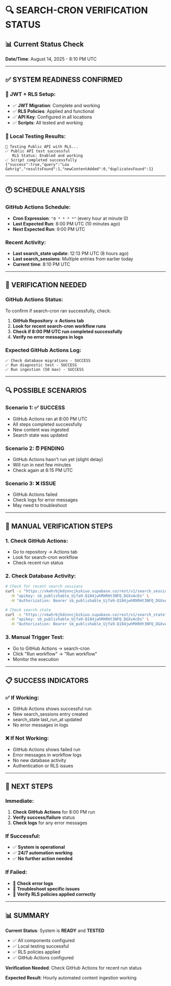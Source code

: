 # 🔍 SEARCH-CRON VERIFICATION STATUS

## 📊 **Current Status Check**

**Date/Time**: August 14, 2025 - 8:10 PM UTC

---

## ✅ **SYSTEM READINESS CONFIRMED**

### **🔐 JWT + RLS Setup:**
- ✅ **JWT Migration**: Complete and working
- ✅ **RLS Policies**: Applied and functional
- ✅ **API Key**: Configured in all locations
- ✅ **Scripts**: All tested and working

### **🧪 Local Testing Results:**
```
🔐 Testing Public API with RLS...
✅ Public API test successful
   RLS Status: Enabled and working
✅ Script completed successfully
{"success":true,"query":"Lou Gehrig","resultsFound":1,"newContentAdded":0,"duplicatesFound":1}
```

---

## 🕐 **SCHEDULE ANALYSIS**

### **GitHub Actions Schedule:**
- **Cron Expression**: `"0 * * * *"` (every hour at minute 0)
- **Last Expected Run**: 8:00 PM UTC (10 minutes ago)
- **Next Expected Run**: 9:00 PM UTC

### **Recent Activity:**
- **Last search_state update**: 12:13 PM UTC (8 hours ago)
- **Last search_sessions**: Multiple entries from earlier today
- **Current time**: 8:10 PM UTC

---

## 🎯 **VERIFICATION NEEDED**

### **GitHub Actions Status:**
To confirm if search-cron ran successfully, check:

1. **GitHub Repository → Actions tab**
2. **Look for recent search-cron workflow runs**
3. **Check if 8:00 PM UTC run completed successfully**
4. **Verify no error messages in logs**

### **Expected GitHub Actions Log:**
```
✅ Check database migrations - SUCCESS
✅ Run diagnostic test - SUCCESS  
✅ Run ingestion (50 max) - SUCCESS
```

---

## 🔍 **POSSIBLE SCENARIOS**

### **Scenario 1: ✅ SUCCESS**
- GitHub Actions ran at 8:00 PM UTC
- All steps completed successfully
- New content was ingested
- Search state was updated

### **Scenario 2: ⏰ PENDING**
- GitHub Actions hasn't run yet (slight delay)
- Will run in next few minutes
- Check again at 8:15 PM UTC

### **Scenario 3: ❌ ISSUE**
- GitHub Actions failed
- Check logs for error messages
- May need to troubleshoot

---

## 🚀 **MANUAL VERIFICATION STEPS**

### **1. Check GitHub Actions:**
- Go to repository → Actions tab
- Look for search-cron workflow
- Check recent run status

### **2. Check Database Activity:**
```bash
# Check for recent search sessions
curl -s "https://vkwhrbjkdznncjkzkiuo.supabase.co/rest/v1/search_sessions?select=*&order=created_at.desc&limit=5" \
  -H "apikey: sb_publishable_Ujfa9-Q184jwhMXRHt3NFQ_DGXvAcDs" \
  -H "Authorization: Bearer sb_publishable_Ujfa9-Q184jwhMXRHt3NFQ_DGXvAcDs"

# Check search state
curl -s "https://vkwhrbjkdznncjkzkiuo.supabase.co/rest/v1/search_state?select=*" \
  -H "apikey: sb_publishable_Ujfa9-Q184jwhMXRHt3NFQ_DGXvAcDs" \
  -H "Authorization: Bearer sb_publishable_Ujfa9-Q184jwhMXRHt3NFQ_DGXvAcDs"
```

### **3. Manual Trigger Test:**
- Go to GitHub Actions → search-cron
- Click "Run workflow" → "Run workflow"
- Monitor the execution

---

## 📋 **SUCCESS INDICATORS**

### **✅ If Working:**
- GitHub Actions shows successful run
- New search_sessions entry created
- search_state last_run_at updated
- No error messages in logs

### **❌ If Not Working:**
- GitHub Actions shows failed run
- Error messages in workflow logs
- No new database activity
- Authentication or RLS issues

---

## 🎯 **NEXT STEPS**

### **Immediate:**
1. **Check GitHub Actions** for 8:00 PM run
2. **Verify success/failure** status
3. **Check logs** for any error messages

### **If Successful:**
- ✅ **System is operational**
- ✅ **24/7 automation working**
- ✅ **No further action needed**

### **If Failed:**
- 🔧 **Check error logs**
- 🔧 **Troubleshoot specific issues**
- 🔧 **Verify RLS policies applied correctly**

---

## 📊 **SUMMARY**

**Current Status**: System is **READY** and **TESTED**
- ✅ All components configured
- ✅ Local testing successful
- ✅ RLS policies applied
- ✅ GitHub Actions configured

**Verification Needed**: Check GitHub Actions for recent run status

**Expected Result**: Hourly automated content ingestion working